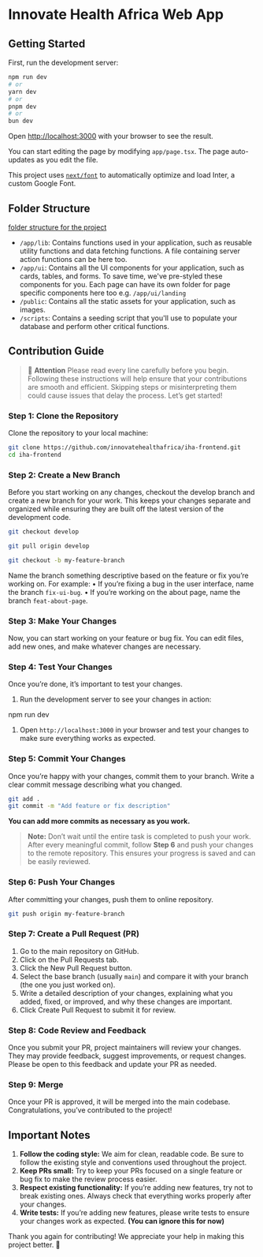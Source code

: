 # Innovate Health Africa Web App

## Getting Started

First, run the development server:

```bash
npm run dev
# or
yarn dev
# or
pnpm dev
# or
bun dev
```

Open [http://localhost:3000](http://localhost:3000) with your browser to see the result.

You can start editing the page by modifying `app/page.tsx`. The page auto-updates as you edit the file.

This project uses [`next/font`](https://nextjs.org/docs/basic-features/font-optimization) to automatically optimize and load Inter, a custom Google Font.

## Folder Structure

[folder structure for the project](https://nextjs.org/_next/image?url=%2Flearn%2Flight%2Flearn-folder-structure.png&w=3840&q=75&dpl=dpl_7Am6V8nToLz8EEokD8P1frn9vUpW)

- `/app/lib`: Contains functions used in your application, such as reusable utility functions and data fetching functions. A file containing server action functions can be here too.
- `/app/ui`: Contains all the UI components for your application, such as cards, tables, and forms. To save time, we've pre-styled these components for you. Each page can have its own folder for page specific components here too e.g. `/app/ui/landing`
- `/public`: Contains all the static assets for your application, such as images.
- `/scripts`: Contains a seeding script that you'll use to populate your database and perform other critical functions.

## Contribution Guide

> 🚨 **Attention**
Please read every line carefully before you begin. Following these instructions will help ensure that your contributions are smooth and efficient. Skipping steps or misinterpreting them could cause issues that delay the process. Let’s get started!

### Step 1: Clone the Repository

Clone the repository to your local machine:

```bash
git clone https://github.com/innovatehealthafrica/iha-frontend.git
cd iha-frontend
```

### Step 2: Create a New Branch

Before you start working on any changes, checkout the develop branch and create a new branch for your work. This keeps your changes separate and organized while ensuring they are built off the latest version of the development code.

```bash
git checkout develop
```

```bash
git pull origin develop
```

```bash
git checkout -b my-feature-branch
```

Name the branch something descriptive based on the feature or fix you’re working on. For example:
• If you’re fixing a bug in the user interface, name the branch `fix-ui-bug`.
• If you’re working on the about page, name the branch `feat-about-page`.

### Step 3: Make Your Changes

Now, you can start working on your feature or bug fix. You can edit files, add new ones, and make whatever changes are necessary.

### Step 4: Test Your Changes

Once you’re done, it’s important to test your changes.

 1. Run the development server to see your changes in action:

npm run dev

 1. Open `http://localhost:3000` in your browser and test your changes to make sure everything works as expected.

### Step 5: Commit Your Changes

Once you’re happy with your changes, commit them to your branch. Write a clear commit message describing what you changed.

```bash
git add .
git commit -m "Add feature or fix description"
```

**You can add more commits as necessary as you work.**

> **Note:** Don’t wait until the entire task is completed to push your work. After every meaningful commit, follow **Step 6** and push your changes to the remote repository. This ensures your progress is saved and can be easily reviewed.

### Step 6: Push Your Changes

After committing your changes, push them to online repository.

```bash
git push origin my-feature-branch
```

### Step 7: Create a Pull Request (PR)

1. Go to the main repository on GitHub.
2. Click on the Pull Requests tab.
3. Click the New Pull Request button.
4. Select the base branch (usually `main`) and compare it with your branch (the one you just worked on).
5. Write a detailed description of your changes, explaining what you added, fixed, or improved, and why these changes are important.
6. Click Create Pull Request to submit it for review.

### Step 8: Code Review and Feedback

Once you submit your PR, project maintainers will review your changes. They may provide feedback, suggest improvements, or request changes. Please be open to this feedback and update your PR as needed.

### Step 9: Merge

Once your PR is approved, it will be merged into the main codebase. Congratulations, you’ve contributed to the project!

## Important Notes

 1. **Follow the coding style:** We aim for clean, readable code. Be sure to follow the existing style and conventions used throughout the project.
 1. **Keep PRs small:** Try to keep your PRs focused on a single feature or bug fix to make the review process easier.
 1. **Respect existing functionality:** If you’re adding new features, try not to break existing ones. Always check that everything works properly after your changes.
 1. **Write tests:** If you’re adding new features, please write tests to ensure your changes work as expected. **(You can ignore this for now)**

Thank you again for contributing! We appreciate your help in making this project better. 🙌
